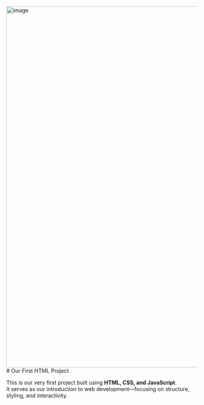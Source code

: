 <img width="1860" height="949" alt="image" src="https://github.com/user-attachments/assets/0e6a87ce-ae3f-43b0-8f7f-26c187a4958e" />
# Our First HTML Project  

This is our very first project built using **HTML, CSS, and JavaScript**.  
It serves as our introduction to web development—focusing on structure, styling, and interactivity.  
